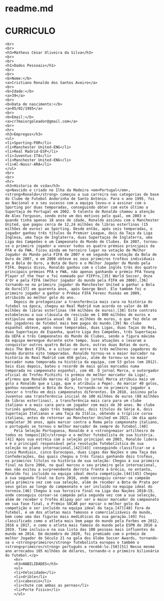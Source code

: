 # readme.md
# CURRICULO
    <br>
    <br>
    <h3>Matheus César Oliveira da Silva</h3>
    <br>
    <br>
    <h1>Dados Pessoais</h1>
    <br>
    <br>
    <b>Nome:</b>
    <a>Cristiano Ronaldo dos Santos Aveiro</a>
    <br>
    <b>Idade:</b>
    <a>39</a>
    <br>
    <b>Data de nascimento:</b>
    <a>05/02/1985</a>
    <br>
    <b>Email:</b>
    <a>cr7maiorgoleador@gmail.com</a>
    <br>
    <hr>
    <h3>Empregos</h3>
    <ul>
    <li>Sporting-POR</li>
    <li>Manchester United-ENG</li>
    <li>Real Madrid-ESP</li>
    <li>Juventus-ITA</li>
    <li>Manchester United-ENG</li>
    <li>Al-Nassr-ARA</li>
    </ul>
    <br>
    <br>
    <hr>
    <h3>Historia de vida</h3>
    <p>Nascido e criado no Ilha da Madeira <em>Portugal</em>, <strong>Ronaldo</strong> começou a sua carreira nas categorias de base do Clube de Futebol Andorinha de Santo António. Para o ano 1995, foi ao Nacional e o seu sucesso com a equipa levou-o a assinar com o Sporting por duas temporadas, conseguindo obter com este último a Supertaça de Portugal em 2002. O talento de Ronaldo chamou a atenção de Alex Ferguson, sendo este um dos motivos pelo qual, em 2003 e quando tinha apenas 18 anos de idade, Ronaldo assinou com o Manchester United, que pagou cerca de 12,24 milhões de libras esterlinas (15 milhões de euros) ao Sporting. Desde então, após seis temporadas, o jogador ganhou três títulos da Premier League, dois da Taça da Liga Inglesa, uma Taça de Inglaterra, duas Supertaças de Inglaterra, uma Liga dos Campeões e um Campeonato do Mundo de Clubes. Em 2007, tornou-se o primeiro jogador a vencer todos os quatro prémios principais da PFA e da FWA. Ficou ainda em terceiro lugar na votação de Melhor Jogador do Mundo pela FIFA de 2007 e em segundo na votação da Bola de Ouro de 2007, e em 2008 obteve os seus primeiros troféus individuais em a Bola de Ouro, a Bota de Ouro e o Melhor Jogador do Mundo pela FIFA. Depois disso, Ronaldo ganhou com o clube inglês três dos quatro principais prémios PFA e FWA, não apenas ganhando o prémio PFA Young Player of the Year e foi nomeado por FIFPro,[35] World Soccer, Onze d'Or e pela FIFA (melhor jogador do mundo pela FIFA em 2008),[36] tornando-se no primeiro jogador do Manchester United a ganhar a Bola de Ouro[37] em quarenta anos, após George Best. Ele também foi o primeiro jogador a ganhar o Prémio FIFA Ferenc Puskás em 2009, atribuído ao melhor golo do ano.
        Depois de protagonizar a transferência mais cara na história do futebol na época, chegou ao Real Madrid num acordo no valor de 80 milhões de libras esterlinas (94 milhões de euros).[38] Este contrato estabeleceu a sua cláusula de rescisão em 1 000 milhões de euros e estipulou uma quantia anual de 12 milhões de euros, o que fez dele um dos jogadores de futebol mais bem pagos do mundo.[39] No clube espanhol obteve, após nove temporadas, duas Ligas, duas Taças do Rei, duas Supertaças de Espanha, quatro Liga dos Campeões, três Supertaças da UEFA e três Campeonatos do Mundo de Clubes, sendo a figura máxima da equipa merengue durante este tempo. Suas atuações o levaram a conquistar outros quatro Bolas de Ouro, outras duas Botas de ouro, dois The Best FIFA, e a situar-se entre os três melhores jogadores do mundo durante oito temporadas. Ronaldo tornou-se o maior marcador na história do Real Madrid com 450 golos, além de tornou-se no maior marcador numa temporada na história da equipa, com 53 golos (em 2012). Seis dias depois, bateu o recorde de mais golos marcados numa temporada no campeonato espanhol, com 40. O jornal Marca, o outorgador oficial do Troféu Pichichi (o prémio de melhor marcador da Liga), afirmou que Ronaldo marcou 41 golos (o jornal Marca atribuiu mais um golo a Ronaldo que a Liga, que o atribuiu a Pepe). Ao marcar 40 golos, ganhou novamente a Bota de Ouro, tornando-se no primeiro jogador a vencer o troféu em dois campeonatos diferentes. Em 2018, assinou pela Juventus uma transferência inicial de 100 milhões de euros (88 milhões de libras esterlinas), a transferência mais cara para um clube italiano e a mais cara para um jogador com mais de 30 anos. No clube turinês ganhou, após três temporadas, dois títulos da Série A, dois Supertaças Italianas e uma Taça da Itália, obtendo a tríplice coroa italiana, antes de retornar ao Manchester United em 2021. Um dia após completar 36 anos, após marcar contra a Roma pelo campeonato italiano, o português se tornou o melhor marcador de sempre do futebol.[40]
        Pela Seleção Portuguesa, Ronaldo é o <strong>maior artilheiro de todos os tempos[18]</strong> e o melhor futebolista de sua história.[41] Após sua estréia com a seleção principal em 2003, Ronaldo lidera e é o principal responsável pela revolução futebolística de sua seleção no plano internacional,[42][43] conseguindo classificar-se a cinco Mundiais, cinco Eurocopas, duas Ligas das Nações e uma Taça das Confederações, das quais chegou a três finais ganhando dois troféus, os primeiros títulos na história de sua seleção: Chegou à sua primeira final na Euro 2004, no qual marcou o seu primeiro golo internacional, mas não evitou a surpreendente derrota frente à Grécia, no entanto, Ronaldo foi incluído na equipa ideal desta competição.[44][45] Chegou à sua segunda final na Euro 2016, onde conseguiu coroar-se campeão pela primeira vez com sua seleção, além de receber a Bota de Prata por seus golos ao longo do campeonato e ser incluído na equipa ideal do torneio.[46] Chegou à sua terceira final na Liga das Nações 2018–19, onde conseguiu coroar-se campeão pela segunda vez com a sua selecção, além de receber o Troféu Alipay por ser o maior marcador do campeonato em sua fase final, o Prémio SOCAR por marcar o melhor golo da competição e ser incluído na equipa ideal da taça.[47][48] Fora do futebol, é um dos atletas mais famosos e comercializáveis do mundo, bem como uma das figuras mais mediáticas da sua geração.[49] Foi classificado como o atleta mais bem pago do mundo pela Forbes em 2012, 2016 e 2017, e como o atleta mais famoso do mundo pela ESPN de 2016 a 2019. Time incluiu-o na sua lista das 100 pessoas mais influentes do mundo em 2014. Em dezembro de 2020, foi premiado com o prêmio de melhor Jogador do Século 21 na gala dos Globe Soccer Awards, tornando-se o <strong>primeiro</strong> futebolista europeu e também o <strong>primeiro</strong> português a recebê-lo.[50][51] Nesse mesmo ano arrecadou 105 milhões de dólares, tornando-o o primeiro bilionário do futebol.</p>
        <hr>
        <h3>HABILIDADES</h3>
        <ul>
        <li>Velocidade</li>
        <li>drible</li>
        <li>cabeceio</li>
        <li>chute com ambas as pernas</li>
        <li>Porte Fisico</li>
        </ul>
